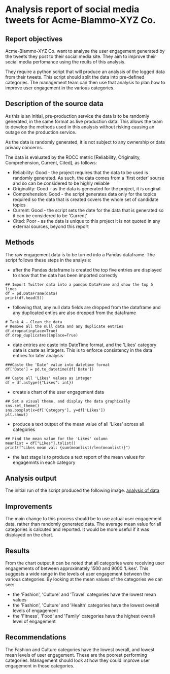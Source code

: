 # Analysis report of social media tweets for Acme-Blammo-XYZ Co.
## Report objectives
Acme-Blammo-XYZ Co. want to analyse the user engagement generated by the tweets they post to their social media site. They aim to improve their social media perfomance using the reults of this analysis.

They require a python script that will produce an analysis of the logged data from their tweets. This script should split the data into pre-defined categories. The management team can then use that analysis to plan how to improve user engagement in the various categories.

## Description of the source data
As this is an initial, pre-production service the data is to be randomly generated, in the same format as live production data. This allows the team to develop the methods used in this analysis without risking causing an outage on the production service.

As the data is randomly generated, it is not subject to any ownership or data privacy concerns.

The data is evaluated by the ROCC metric [Reliability, Originality, Comprehension, Current, Cited], as follows:
- Reliability: Good - the project requires that the data to be used is randomly generated. As such, the data comes from a 'first order' sourse and so can be considered to be highly reliable
-  Originality: Good - as the data is generated for the project, it is original
-  Comprehension: Good - the script generates data only for the topics required so the data that is created covers the whole set of candidate topics
-  Current: Good - the script sets the date for the data that is generated so it can be considered to be 'Current'
-  Cited: Poor - as the data is unique to this project it is not quoted in any external sources, beyond this report

## Methods
The raw engagement data is to be turned into a Pandas dataframe. The script follows these steps in the analysis:
- after the Pandas dataframe is created the top five entries are displayed to show that the data has been imported correctly
```
## Import Twitter data into a pandas DataFrame and show the top 5 lines
df = pd.DataFrame(data)
print(df.head(5))
```

- following that, any null data fields are dropped from the dataframe and any duplicated enties are also dropped from the dataframe
```
# Task 4 – Clean the data
# Remove all the null data and any duplicate entries
df.dropna(inplace=True)
df.drop_duplicates(inplace=True)
```

- date entries are caste into DateTime format, and the 'Likes' category data is caste as integers. This is to enforce consistency in the data entries for later analysis
```
###Caste the 'Date' value into datetime format
df['Date'] = pd.to_datetime(df['Date'])

## Caste all 'Likes' values as integer
df = df.astype({"Likes": int})
```

- create a chart of the user engagement data
```
## Set a visual theme, and display the data graphically
sns.set_theme()
sns.boxplot(x=df['Category'], y=df['Likes'])
plt.show()
```

- produce a text output of the mean value of all 'Likes' across all categories
```
## Find the mean value for the 'Likes' column
meanlist = df["Likes"].tolist()
print(f"Likes mean val: {sum(meanlist)/len(meanlist)}")
```

- the last stage is to produce a text report of the mean values for engagemnts in each category

## Analysis output
The initial run of the script produced the following image:
[analysis of data](./seaborn_boxplot.png)

## Improvements
The main change to this process should be to use actual user engagement data, rather than randomly generated data. The average mean value for all categories is calcuted and reported. It would be more useful if it was displayed on the chart.

## Results
From the chart output it can be noted that all categories were receiving user engagements of between approximately 1500 and 9000 'Likes'. This suggests a wide range in the levels of user engagement between the various categories. By looking at the mean values of the categories we can see:
- the 'Fashion', 'Culture' and 'Travel' categories have the lowest mean values
- the 'Fashion', 'Culture' and 'Health' categories have the lowest overall levels of engagement
- the 'Fitness', 'Food' and 'Family' categories have the highest overall level of engagement

## Recommendations
The Fashion and Culture categories have the lowest overall, and lowest mean levels of user engagement. These are the poorest performing categories. Management should look at how they could improve user engagement in those categories.
